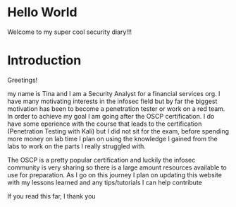 
<body>
<h1>Hello World</h1>
<p>Welcome to my super cool security diary!!!</p>
</body>

<h1>Introduction</h1>
Greetings!

my name is Tina and I am a Security Analyst for a financial services org. I have many motivating interests in the infosec field but by far the biggest motivation has been to become a penetration tester or work on a red team. In order to achieve my goal I am going after the OSCP certification. I do have some eperience with the course that leads to the certification (Penetration Testing with Kali) but I did not sit for the exam, before spending more money on lab time I plan on using the knowledge I gained from the labs to work on the parts I really struggled with.

The OSCP is a pretty popular certification and luckily the infosec community is very sharing so there is a large amount resources available to use for preparation. As I go on this journey I plan on updating this website with my lessons learned and any tips/tutorials I can help contribute

If you read this far, I thank you
